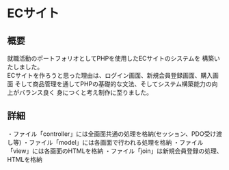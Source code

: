 # ECサイト

## 概要
<p>
  就職活動のポートフォリオとしてPHPを使用したECサイトのシステムを
  構築いたしました。<br>
  ECサイトを作ろうと思った理由は、ログイン画面、新規会員登録画面、購入画面
  そして商品管理を通してPHPの基礎的な文法、そしてシステム構築能力の向上がバランス良く
  身につくと考え制作に至りました。
</p>

## 詳細
・ファイル「controller」には全画面共通の処理を格納(セッション、PDO受け渡し等) 
・ファイル「model」には各画面で行われる処理を格納 
・ファイル「view」には各画面のHTMLを格納 
・ファイル「join」は新規会員登録の処理、HTMLを格納 
